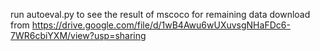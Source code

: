 run autoeval.py to see the result of mscoco
for remaining data download from https://drive.google.com/file/d/1wB4Awu6wUXuvsgNHaFDc6-7WR6cbiYXM/view?usp=sharing
